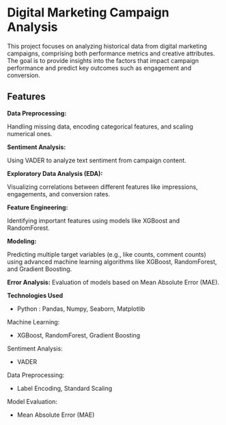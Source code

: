 # Digital Marketing Campaign Analysis
This project focuses on analyzing historical data from digital marketing campaigns, comprising both performance metrics and creative attributes. The goal is to provide insights into the factors that impact campaign performance and predict key outcomes such as engagement and conversion.

## Features
**Data Preprocessing:**

Handling missing data, encoding categorical features, and scaling numerical ones.

**Sentiment Analysis:**

Using VADER to analyze text sentiment from campaign content.

**Exploratory Data Analysis (EDA):**

Visualizing correlations between different features like impressions, engagements, and conversion rates.

**Feature Engineering:**

Identifying important features using models like XGBoost and RandomForest.

**Modeling:**

Predicting multiple target variables (e.g., like counts, comment counts) using advanced machine learning algorithms like XGBoost, RandomForest, and Gradient Boosting.

**Error Analysis:**
Evaluation of models based on Mean Absolute Error (MAE).

**Technologies Used**
* Python : Pandas, Numpy, Seaborn, Matplotlib

Machine Learning:
* XGBoost, RandomForest, Gradient Boosting

Sentiment Analysis:
* VADER

Data Preprocessing:
* Label Encoding, Standard Scaling

Model Evaluation:
* Mean Absolute Error (MAE)

